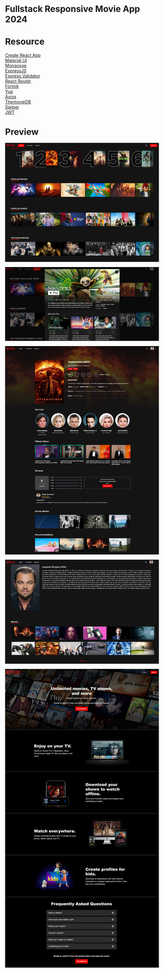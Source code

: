 # Fullstack Responsive Movie App 2024


# Resource

[Create React App](https://create-react-app.dev/)<br>
[Material UI](https://create-react-app.dev/)<br>
[Mongoose](https://mongoosejs.com/)<br>
[ExpressJS](https://expressjs.com/)<br>
[Express Validator](https://express-validator.github.io/docs/)<br>
[React Router](https://reactrouter.com/)<br>
[Formik](https://formik.org/)<br>
[Yup](https://github.com/jquense/yup/)<br>
[Axios](https://axios-http.com/)<br>
[ThemovieDB](https://www.themoviedb.org/)<br>
[Swiper](https://swiperjs.com/)<br>
[JWT](https://github.com/auth0/node-jsonwebtoken)<br>

# Preview

![Fullstack Responsive Movie App 2024](https://github.com/andreicruceanu/netflix-clone-v2/blob/d38f53d0bb313d2fb3a2dca2b3943a047d5dc1e5/client/src/assets/preview/HomePage.png)



!["Fullstack Responsive Movie Website 2022"](https://github.com/andreicruceanu/netflix-clone-v2/blob/7b6c88a11c37be521a58027e2fa9dafd49ba5a14/client/src/assets/preview/Modal.png)


!["Fullstack Responsive Movie App 2024"](https://github.com/andreicruceanu/netflix-clone-v2/blob/7b6c88a11c37be521a58027e2fa9dafd49ba5a14/client/src/assets/preview/MoviePage.png)



!["Fullstack Responsive Movie App 2024"](https://github.com/andreicruceanu/netflix-clone-v2/blob/7b6c88a11c37be521a58027e2fa9dafd49ba5a14/client/src/assets/preview/ActorDetails.png)


!["Fullstack Responsive Movie App 2024"](https://github.com/andreicruceanu/netflix-clone-v2/blob/7b6c88a11c37be521a58027e2fa9dafd49ba5a14/client/src/assets/preview/FirstPage.png)





